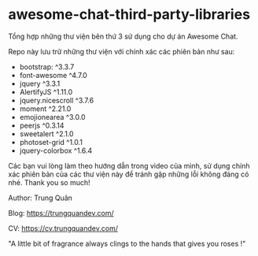 # awesome-chat-third-party-libraries
Tổng hợp những thư viện bên thứ 3 sử dụng cho dự án Awesome Chat.

Repo này lưu trữ những thư viện với chính xác các phiên bản như sau:

- bootstrap: ^3.3.7
- font-awesome ^4.7.0
- jquery ^3.3.1
- AlertifyJS ^1.11.0
- jquery.nicescroll ^3.7.6
- moment ^2.21.0
- emojionearea ^3.0.0
- peerjs ^0.3.14
- sweetalert ^2.1.0
- photoset-grid ^1.0.1
- jquery-colorbox ^1.6.4

Các bạn vui lòng làm theo hướng dẫn trong video của mình, sử dụng chính xác phiên bản của các thư viện này để tránh gặp những lỗi không đáng có nhé.
Thank you so much!

Author: Trung Quân

Blog: https://trungquandev.com/

CV: https://cv.trungquandev.com/

"A little bit of fragrance always clings to the hands that gives you roses !"
